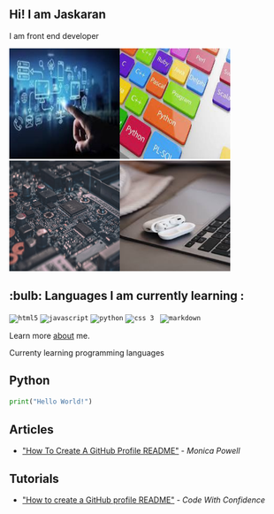 ## Hi! I am Jaskaran 


I am front end developer


<img src="tech1.jpg" width="200px" height="200px"><img src="tech2.jpg" width="200px" height="200px"><img src="tech3.jpg" width="200px" height="200px"><img src="tech5.jpg" width="200px" height="200px">

<h2>:bulb: Languages I am currently learning :</h2>
<code><img title="HTML 5" alt="html5" width="30px" src="https://cdn.jsdelivr.net/gh/devicons/devicon/icons/html5/html5-original.svg" /></code>
<code><img title="JavaScript" alt="javascript" width="30px" src="https://cdn.jsdelivr.net/gh/devicons/devicon/icons/javascript/javascript-original.svg" /></code>
<code><img title="Python" alt="python" width="35px" src="https://cdn.jsdelivr.net/gh/devicons/devicon/icons/python/python-original.svg" /></code>
<code><img title="CSS 3" alt="css 3" width="30px" src="https://cdn.jsdelivr.net/gh/devicons/devicon/icons/css3/css3-original.svg" /></code>
<code> <img title="Markdown" alt="markdown" width="30px" src="https://cdn.jsdelivr.net/gh/devicons/devicon/icons/markdown/markdown-original.svg" /></code>

Learn more  <a href="https://github.com/Jaskaran009/resume">about</a> me.

Currenty learning programming languages
## Python
```py
print("Hello World!")
```

## Articles
- ["How To Create A GitHub Profile README"](https://www.aboutmonica.com/blog/how-to-create-a-github-profile-readme) - *Monica Powell*

## Tutorials 
- ["How to create a GitHub profile README"](https://www.youtube.com/watch?v=vND_UY7xk24) - *Code With Confidence*

